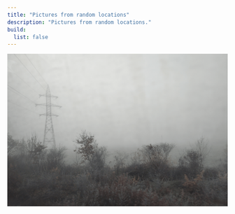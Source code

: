 ```yaml
---
title: "Pictures from random locations"
description: "Pictures from random locations."
build:
  list: false
---
```


<div class="w-100 d-flex pb-05">
  <img class="mx-auto w-75" src="/gallery/locations/misc/20241104_082458576.png" alt="Misc 1">
</div>